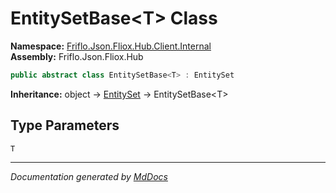﻿<!--  
  <auto-generated>   
    The contents of this file were generated by a tool.  
    Changes to this file may be list if the file is regenerated  
  </auto-generated>   
-->

# EntitySetBase\<T\> Class

**Namespace:** [Friflo.Json.Fliox.Hub.Client.Internal](../index.md)  
**Assembly:** Friflo.Json.Fliox.Hub

```csharp
public abstract class EntitySetBase<T> : EntitySet
```

**Inheritance:** object → [EntitySet](../EntitySet/index.md) → EntitySetBase\<T\>

## Type Parameters

`T`

___

*Documentation generated by [MdDocs](https://github.com/ap0llo/mddocs)*
